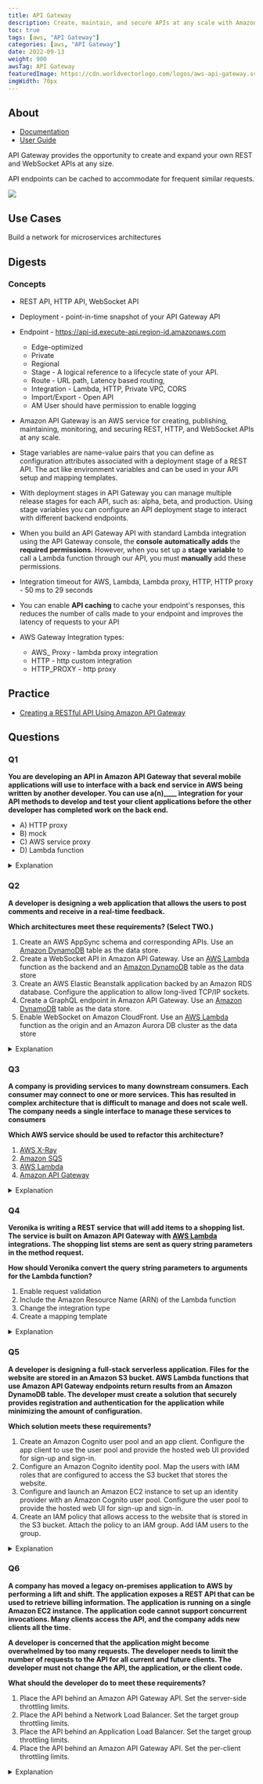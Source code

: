 ```yaml
---
title: API Gateway
description: Create, maintain, and secure APIs at any scale with Amazon API Gateway
toc: true
tags: [aws, "API Gateway"]
categories: [aws, "API Gateway"]
date: 2022-09-13
weight: 900
awsTag: API Gateway
featuredImage: https://cdn.worldvectorlogo.com/logos/aws-api-gateway.svg
imgWidth: 70px
---
```


## About

- [Documentation](https://aws.amazon.com/api-gateway/)
- [User Guide](https://docs.aws.amazon.com/api-gateway/?id=docs_gateway)

API Gateway provides the opportunity to create and expand your own REST and WebSocket APIs at any size.

API endpoints can be cached to accommodate for frequent similar requests.

![](https://d1.awsstatic.com/serverless/New-API-GW-Diagram.c9fc9835d2a9aa00ef90d0ddc4c6402a2536de0d.png)

## Use Cases

Build a network for micros­ervices archit­ectures	

## Digests 

### Concepts

- REST API, HTTP API, WebSocket API
- Deployment - point-in-time snapshot of your API Gateway API
- Endpoint - https://api-id.execute-api.region-id.amazonaws.com
    - Edge-optimized
    - Private
    - Regional
    - Stage - A logical reference to a lifecycle state of your API.
    - Route - URL path, Latency based routing,
    - Integration - Lambda, HTTP, Private VPC, CORS
    - Import/Export - Open API
    - AM User should have permission to enable logging

- Amazon API Gateway is an AWS service for creating, publishing, maintaining, monitoring, and securing REST, HTTP, and WebSocket APIs at any scale.
- Stage variables are name-value pairs that you can define as configuration attributes associated with a deployment stage of a REST API. The act like environment variables and can be used in your API setup and mapping templates.
- With deployment stages in API Gateway you can manage multiple release stages for each API, such as: alpha, beta, and production. Using stage variables you can configure an API deployment stage to interact with different backend endpoints.
- When you build an API Gateway API with standard Lambda integration using the API Gateway console, the **console** **automatically adds** the **required permissions**. However, when you set up a **stage variable** to call a Lambda function through our API, you must **manually** add these permissions.
- Integration timeout for AWS, Lambda, Lambda proxy, HTTP, HTTP proxy - 50 ms to 29 seconds
- You can enable **API caching** to cache your endpoint's responses, this reduces the number of calls made to your endpoint and improves the latency of requests to your API
- AWS Gateway Integration types:
  - AWS_ Proxy - lambda proxy integration
  - HTTP - http custom integration
  - HTTP_PROXY - http proxy


## Practice

- [Creating a RESTful API Using Amazon API Gateway](https://cloudacademy.com/lab/creating-a-restful-api-using-amazon-api-gateway/)


## Questions

### Q1

**You are developing an API in Amazon API Gateway that several mobile applications will use to interface with a back end service in AWS being written by another developer. You can use a(n)____ integration for your API methods to develop and test your client applications before the other developer has completed work on the back end.**

- A) HTTP proxy
- B) mock
- C) AWS service proxy
- D) Lambda function


<details>
<summary>Explanation</summary>
<div>

[http://docs.aws.amazon.com/apigateway/latest/developerguide/how-to-method-settings-console.html](http://docs.aws.amazon.com/apigateway/latest/developerguide/how-to-method-settings-console.html)

Amazon API Gateway supports mock integrations for API methods.

<mark style="color:white">B</mark> 

</div>
</details>

### Q2

**A developer is designing a web application that allows the users to post comments and receive in a real-time feedback.**

**Which architectures meet these requirements? (Select TWO.)**

1. Create an AWS AppSync schema and corresponding APIs. Use an [Amazon DynamoDB](../dynamodb) table as the data store.
2. Create a WebSocket API in Amazon API Gateway. Use an [AWS Lambda](../lambda) function as the backend and an [Amazon DynamoDB](../dynamodb) table as the data store
3. Create an AWS Elastic Beanstalk application backed by an Amazon RDS database. Configure the application to allow long-lived TCP/IP sockets.
4. Create a GraphQL endpoint in Amazon API Gateway. Use an [Amazon DynamoDB](../dynamodb) table as the data store.
5. Enable WebSocket on Amazon CloudFront. Use an [AWS Lambda](../lambda) function as the origin and an Amazon Aurora DB cluster as the data store

<details>
<summary>Explanation</summary>
<div>

[AWS AppSync](https://aws.amazon.com/appsync/) simplifies application development by letting users create a flexible API to securely access, manipulate, and combine data from one or more data sources. AWS AppSync is a managed service that uses GraphQL to make it easy for applications to get the exact data they need. 

AWS AppSync allows users to build scalable applications, including those requiring [real-time updates](https://docs.aws.amazon.com/appsync/latest/devguide/real-time-data.html), on a range of data sources, including Amazon DynamoDB. In [Amazon API Gateway](../api-gateway), users can [create a WebSocket API](https://docs.aws.amazon.com/apigateway/latest/developerguide/apigateway-websocket-api.html) as a stateful frontend for an AWS service (such as [AWS Lambda](../lambda) or DynamoDB) or for an HTTP endpoint. 

The WebSocket API invokes the backend based on the content of the messages it receives from client applications. Unlike a REST API, which receives and responds to requests, a WebSocket API supports two-way communication between client applications and the backend.

<mark style="color:white">1, 2</mark> 

</div>
</details>

 ### Q3

**A company is providing services to many downstream consumers. Each consumer may connect to one or more services. This has resulted in complex architecture that is difficult to manage and does not scale well. The company needs a single interface to manage these services to consumers**

**Which AWS service should be used to refactor this architecture?**

1. [AWS X-Ray](../xray)
2. [Amazon SQS](../sqs)
3. [AWS Lambda](../lambda)
4. [Amazon API Gateway](../apigateway)
  
<details>
<summary>Explanation</summary>
<div>

<mark style="color:white">4</mark> 

</div>
</details>

### Q4

**Veronika is writing a REST service that will add items to a shopping list. The service is built on Amazon API Gateway with [AWS Lambda](../lambda) integrations. The shopping list stems are sent as query string parameters in the method request.**

**How should Veronika convert the query string parameters to arguments for the Lambda function?**

1. Enable request validation
2. Include the Amazon Resource Name (ARN) of the Lambda function
3. Change the integration type
4. Create a mapping template

<details>
<summary>Explanation</summary>
<div>

[API Gateway mapping template](https://docs.aws.amazon.com/apigateway/latest/developerguide/api-gateway-mapping-template-reference.html)

<mark style="color:white">4</mark> 

</div>
</details>


### Q5

**A developer is designing a full-stack serverless application. Files for the website are stored in an Amazon S3 bucket. AWS Lambda functions that use Amazon API Gateway endpoints return results from an Amazon DynamoDB table. The developer must create a solution that securely provides registration and authentication for the application while minimizing the amount of configuration.**

**Which solution meets these requirements?**

1. Create an Amazon Cognito user pool and an app client. Configure the app client to use the user pool and provide the hosted web UI provided for sign-up and sign-in.
2. Configure an Amazon Cognito identity pool. Map the users with IAM roles that are configured to access the S3 bucket that stores the website.
3. Configure and launch an Amazon EC2 instance to set up an identity provider with an Amazon Cognito user pool. Configure the user pool to provide the hosted web UI for sign-up and sign-in.
4. Create an IAM policy that allows access to the website that is stored in the S3 bucket. Attach the policy to an IAM group. Add IAM users to the group.

<details>
<summary>Explanation</summary>
<div>

<mark style="color:white">2</mark> 

</div>
</details>


### Q6

**A company has moved a legacy on-premises application to AWS by performing a lift and shift. The application exposes a REST API that can be used to retrieve billing information. The application is running on a single Amazon EC2 instance. The application code cannot support concurrent invocations. Many clients access the API, and the company adds new clients all the time.**

**A developer is concerned that the application might become overwhelmed by too many requests. The developer needs to limit the number of requests to the API for all current and future clients. The developer must not change the API, the application, or the client code.**

**What should the developer do to meet these requirements?**

1. Place the API behind an Amazon API Gateway API. Set the server-side throttling limits.
2. Place the API behind a Network Load Balancer. Set the target group throttling limits.
3. Place the API behind an Application Load Balancer. Set the target group throttling limits.
4. Place the API behind an Amazon API Gateway API. Set the per-client throttling limits.

<details>
<summary>Explanation</summary>
<div>

<mark style="color:white">4</mark> 

</div>
</details>
